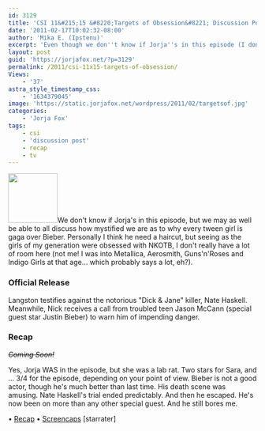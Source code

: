 ```yaml
---
id: 3129
title: 'CSI 11&#215;15 &#8220;Targets of Obsession&#8221; Discussion Post (updated)'
date: '2011-02-17T10:02:32-08:00'
author: 'Mika E. (Ipstenu)'
excerpt: 'Even though we don''t know if Jorja''s in this episode (I don''t think she is...) we may as well have a topic open for the death of the Bieb. <em>Updated at 10:15pm ET</em>'
layout: post
guid: 'https://jorjafox.net/?p=3129'
permalink: /2011/csi-11x15-targets-of-obsession/
Views:
    - '37'
astra_style_timestamp_css:
    - '1634379045'
image: 'https://static.jorjafox.net/wordpress/2011/02/targetsof.jpg'
categories:
    - 'Jorja Fox'
tags:
    - csi
    - 'discussion post'
    - recap
    - tv
---
```


<img src="//static.jorjafox.net/wordpress/2011/02/targetsof-100x100.jpg" alt="" title="targetsof" width="100" height="100" class="alignleft size-thumbnail wp-image-3130" />We don't know if Jorja's in this episode, but we may as well be able to all discuss how mystified we are as to why every tween girl is gaga over Bieber.  Personally I think he need a haircut, but seeing as the girls of my generation were obsessed with NKOTB, I don't really have a lot of room here (not me! I was into Metallica, Aerosmith, Guns'n'Roses and Indigo Girls at that age... which probably says a lot, eh?).

<h3>Official Release</h3>
Langston testifies against the notorious "Dick & Jane" killer, Nate Haskell. Meanwhile, Nick receives a call from troubled teen Jason McCann (special guest star Justin Bieber) to warn him of impending danger.

<h3>Recap</h3>
<del datetime="2011-02-18T02:57:06+00:00"><em>Coming Soon!</em></del>

Yes, Jorja WAS in the episode, but she was a lab rat.  Two stars for Sara, and ... 3/4 for the episode, depending on your point of view.  Bieber is not a good actor, though he's much better than last time. His death scene was amusing.  Nate Haskell's trial ended predictably.  And then he escaped.  He's now been on more than any other special guest. And he still bores me.

&bull; <a href="https://jorjafox.net/wiki/Targets_of_Obsession">Recap</a>
&bull; <a href="https://jorjafox.net/gallery/tv/csi/season11/targets">Screencaps</a>
[starrater] 